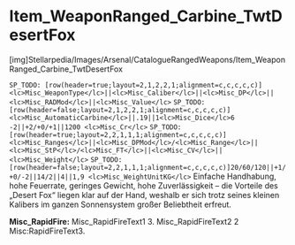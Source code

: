 # Item_WeaponRanged_Carbine_TwtDesertFox

[img]Stellarpedia/Images/Arsenal/CatalogueRangedWeapons/Item_WeaponRanged_Carbine_TwtDesertFox

`SP_TODO: [row(header=true;layout=2,1,2,2,1;alignment=c,c,c,c,c)]<lc>Misc_WeaponType</lc>||<lc>Misc_Caliber</lc>||<lc>Misc_DP</lc>||<lc>Misc_RADMod</lc>||<lc>Misc_Value</lc>`
`SP_TODO: [row(header=false;layout=2,1,2,2,1;alignment=c,c,c,c,c)]<lc>Misc_AutomaticCarbine</lc>||.19||1<lc>Misc_Dice</lc>6 -2||+2/+0/+1||1200 <lc>Misc_Cr</lc>`
`SP_TODO: [row(header=true;layout=2,2,1,1,1;alignment=c,c,c,c,c)]<lc>Misc_Ranges</lc>||<lc>Misc_DPMod</lc>/<lc>Misc_Range</lc>||<lc>Misc_StP</lc>/<lc>Misc_FT</lc>||<lc>Misc_CV</lc>||<lc>Misc_Weight</lc>`
`SP_TODO: [row(header=false;layout=2,2,1,1,1;alignment=c,c,c,c,c)]20/60/120||+1/+0/-2||14/2||4||1,9 <lc>Misc_WeightUnitKG</lc>`
Einfache Handhabung, hohe Feuerrate, geringes Gewicht, hohe Zuverlässigkeit – die Vorteile des „Desert Fox“ liegen klar auf der Hand, weshalb er sich trotz seines kleinen Kalibers im ganzen Sonnensystem großer Beliebtheit erfreut.

**<lc>Misc_RapidFire</lc>:** <lc>Misc_RapidFireText1</lc> 3. <lc>Misc_RapidFireText2</lc> 2 <lc>Misc:RapidFireText3</lc>.